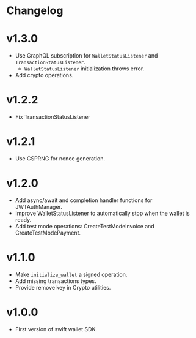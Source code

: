 # Changelog

# v1.3.0
- Use GraphQL subscription for `WalletStatusListener` and `TransactionStatusListener`.
    - `WalletStatusListener` initialization throws error.
- Add crypto operations.

# v1.2.2
- Fix TransactionStatusListener

# v1.2.1
- Use CSPRNG for nonce generation.

# v1.2.0
- Add async/await and completion handler functions for JWTAuthManager.
- Improve WalletStatusListener to automatically stop when the wallet is ready.
- Add test mode operations: CreateTestModeInvoice and CreateTestModePayment.

# v1.1.0

- Make `initialize_wallet` a signed operation.
- Add missing transactions types.
- Provide remove key in Crypto utilities.

# v1.0.0

- First version of swift wallet SDK.
